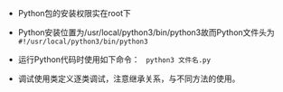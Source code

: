 - Python包的安装权限实在root下

- Python安装位置为/usr/local/python3/bin/python3故而Python文件头为  
`#!/usr/local/python3/bin/python3`

- 运行Python代码时使用如下命令：
` python3 文件名.py`

- 调试使用类定义逐类调试，注意继承关系，与不同方法的使用。

